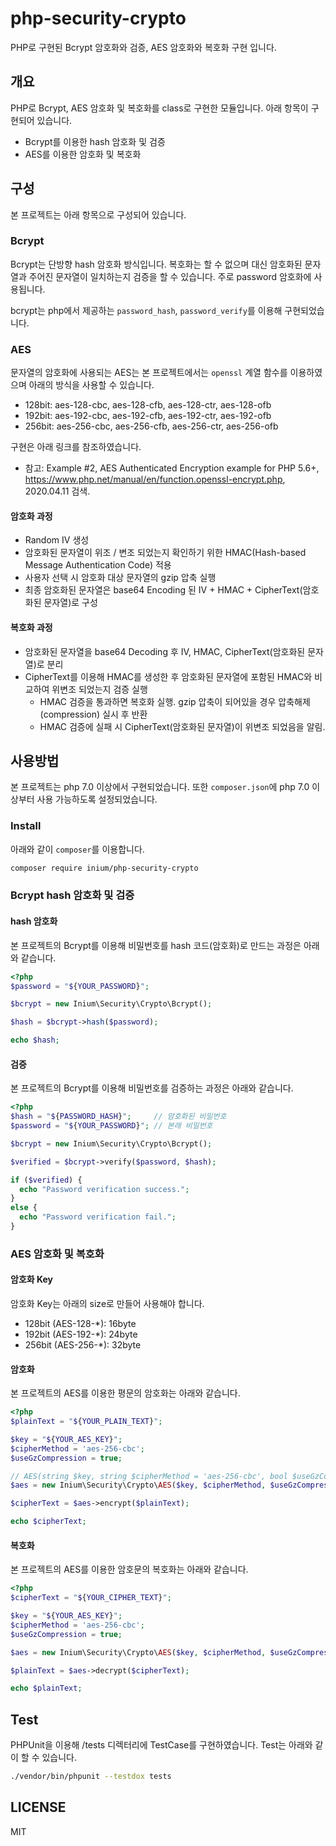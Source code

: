 # php-security-crypto

PHP로 구현된 Bcrypt 암호화와 검증, AES 암호화와 복호화 구현 입니다.

## 개요

PHP로 Bcrypt, AES 암호화 및 복호화를 class로 구현한 모듈입니다. 아래 항목이 구현되어 있습니다.

- Bcrypt를 이용한 hash 암호화 및 검증
- AES를 이용한 암호화 및 복호화

## 구성

본 프로젝트는 아래 항목으로 구성되어 있습니다.

### Bcrypt

Bcrypt는 단방향 hash 암호화 방식입니다. 복호화는 할 수 없으며 대신 암호화된 문자열과 주어진 문자열이 일치하는지 검증을 할 수 있습니다. 주로 password 암호화에 사용됩니다.

bcrypt는 php에서 제공하는 `password_hash`, `password_verify`를 이용해 구현되었습니다.

### AES

문자열의 암호화에 사용되는 AES는 본 프로젝트에서는 `openssl` 계열 함수를 이용하였으며 아래의 방식을 사용할 수 있습니다.

- 128bit: aes-128-cbc, aes-128-cfb, aes-128-ctr, aes-128-ofb
- 192bit: aes-192-cbc, aes-192-cfb, aes-192-ctr, aes-192-ofb
- 256bit: aes-256-cbc, aes-256-cfb, aes-256-ctr, aes-256-ofb

구현은 아래 링크를 참조하였습니다.

- 참고: Example #2, AES Authenticated Encryption example for PHP 5.6+, <https://www.php.net/manual/en/function.openssl-encrypt.php>, 2020.04.11 검색.

#### 암호화 과정

- Random IV 생성
- 암호화된 문자열이 위조 / 변조 되었는지 확인하기 위한 HMAC(Hash-based Message Authentication Code) 적용
- 사용자 선택 시 암호화 대상 문자열의 gzip 압축 실행
- 최종 암호화된 문자열은 base64 Encoding 된 IV + HMAC + CipherText(암호화된 문자열)로 구성

#### 복호화 과정

- 암호화된 문자열을 base64 Decoding 후 IV, HMAC, CipherText(암호화된 문자열)로 분리
- CipherText를 이용해 HMAC를 생성한 후 암호화된 문자열에 포함된 HMAC와 비교하여 위변조 되었는지 검증 실행
  - HMAC 검증을 통과하면 복호화 실행. gzip 압축이 되어있을 경우 압축해제(compression) 실시 후 반환
  - HMAC 검증에 실패 시 CipherText(암호화된 문자열)이 위변조 되었음을 알림.

## 사용방법

본 프로젝트는 php 7.0 이상에서 구현되었습니다. 또한 `composer.json`에 php 7.0 이상부터 사용 가능하도록 설정되었습니다.

### Install

아래와 같이 `composer`를 이용합니다.

```bash
composer require inium/php-security-crypto
```

### Bcrypt hash 암호화 및 검증

#### hash 암호화

본 프로젝트의 Bcrypt를 이용해 비밀번호를 hash 코드(암호화)로 만드는 과정은 아래와 같습니다.

```php
<?php
$password = "${YOUR_PASSWORD}";

$bcrypt = new Inium\Security\Crypto\Bcrypt();

$hash = $bcrypt->hash($password);

echo $hash;
```

#### 검증

본 프로젝트의 Bcrypt를 이용해 비밀번호를 검증하는 과정은 아래와 같습니다.

```php
<?php
$hash = "${PASSWORD_HASH}";     // 암호화된 비밀번호
$password = "${YOUR_PASSWORD}"; // 본래 비밀번호

$bcrypt = new Inium\Security\Crypto\Bcrypt();

$verified = $bcrypt->verify($password, $hash);

if ($verified) {
  echo "Password verification success.";
}
else {
  echo "Password verification fail.";
}
```

### AES 암호화 및 복호화

#### 암호화 Key

암호화 Key는 아래의 size로 만들어 사용해야 합니다.

- 128bit (AES-128-*): 16byte
- 192bit (AES-192-*): 24byte
- 256bit (AES-256-*): 32byte

#### 암호화

본 프로젝트의 AES를 이용한 평문의 암호화는 아래와 같습니다.

```php
<?php
$plainText = "${YOUR_PLAIN_TEXT}";

$key = "${YOUR_AES_KEY}";
$cipherMethod = 'aes-256-cbc';
$useGzCompression = true;

// AES(string $key, string $cipherMethod = 'aes-256-cbc', bool $useGzCompression = false)
$aes = new Inium\Security\Crypto\AES($key, $cipherMethod, $useGzCompression);

$cipherText = $aes->encrypt($plainText);

echo $cipherText;
```

#### 복호화

본 프로젝트의 AES를 이용한 암호문의 복호화는 아래와 같습니다.

```php
<?php
$cipherText = "${YOUR_CIPHER_TEXT}";

$key = "${YOUR_AES_KEY}";
$cipherMethod = 'aes-256-cbc';
$useGzCompression = true;

$aes = new Inium\Security\Crypto\AES($key, $cipherMethod, $useGzCompression);

$plainText = $aes->decrypt($cipherText);

echo $plainText;
```

## Test

PHPUnit을 이용해 /tests 디렉터리에 TestCase를 구현하였습니다. Test는 아래와 같이 할 수 있습니다.

```bash
./vendor/bin/phpunit --testdox tests
```

## LICENSE

MIT
